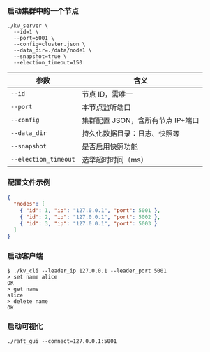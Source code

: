 
### 启动集群中的一个节点

```shell
./kv_server \
  --id=1 \
  --port=5001 \
  --config=cluster.json \
  --data_dir=./data/node1 \
  --snapshot=true \
  --election_timeout=150
```

| 参数 | 含义 |
|------|------|
| `--id` | 节点 ID，需唯一 |
| `--port` | 本节点监听端口 |
| `--config` | 集群配置 JSON，含所有节点 IP+端口 |
| `--data_dir` | 持久化数据目录：日志、快照等 |
| `--snapshot` | 是否启用快照功能 |
| `--election_timeout` | 选举超时时间（ms） |

### 配置文件示例
```json
{
  "nodes": [
    { "id": 1, "ip": "127.0.0.1", "port": 5001 },
    { "id": 2, "ip": "127.0.0.1", "port": 5002 },
    { "id": 3, "ip": "127.0.0.1", "port": 5003 }
  ]
}

```
### 启动客户端
```shell
$ ./kv_cli --leader_ip 127.0.0.1 --leader_port 5001
> set name alice
OK
> get name
alice
> delete name
OK
```

### 启动可视化
```shell
./raft_gui --connect=127.0.0.1:5001
```